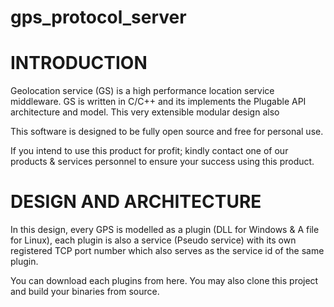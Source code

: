 # gps_protocol_server

# INTRODUCTION 

Geolocation service (GS) is a high performance location service middleware. GS is written in C/C++ and its implements the Plugable API architecture and model. This very extensible modular design also  

This software is designed to be fully open source and free for personal use.  

If you intend to use this product for profit; kindly contact one of our products & services personnel to ensure your success using this product.


# DESIGN AND ARCHITECTURE  

In this design, every GPS is modelled as a plugin (DLL for Windows & A file for Linux), each plugin is also a service (Pseudo service) with its own registered TCP port number which also serves as the service id of the same plugin. 

You can download each plugins from here. You may   also clone this project and build your binaries from source. 

<Diagram here>
